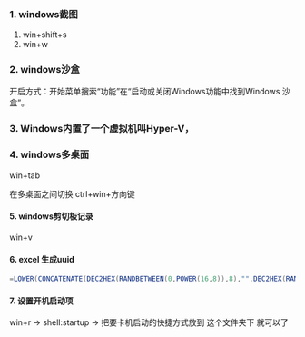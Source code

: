 ### 1. windows截图

1. win+shift+s
2. win+w

### 2. windows沙盒

开启方式：开始菜单搜索“功能”在“启动或关闭Windows功能中找到Windows 沙盒”。

### 3. Windows内置了一个虚拟机叫Hyper-V，

### 4. windows多桌面

win+tab

在多桌面之间切换 ctrl+win+方向键

#### 5. windows剪切板记录

win+v



#### 6. excel 生成uuid

```java
=LOWER(CONCATENATE(DEC2HEX(RANDBETWEEN(0,POWER(16,8)),8),"",DEC2HEX(RANDBETWEEN(0,POWER(16,4)),4),"","4",DEC2HEX(RANDBETWEEN(0,POWER(16,3)),3),"",DEC2HEX(RANDBETWEEN(8,11)),DEC2HEX(RANDBETWEEN(0,POWER(16,3)),3),"",DEC2HEX(RANDBETWEEN(0,POWER(16,8)),8),DEC2HEX(RANDBETWEEN(0,POWER(16,4)),4)))
```

#### 7. 设置开机启动项
win+r -> shell:startup -> 把要卡机启动的快捷方式放到 这个文件夹下 就可以了

